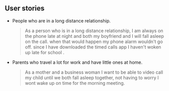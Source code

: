 ## User stories
* People who are in a long distance relationship.
    
   > As a person who is in a long distance relationship, I am always on the phone late at night and both my boyfriend and I will fall asleep on the call. when that would happen my phone alarm wouldn't go off. since I have downloaded the timed calls app I haven't woken up late for school .
* Parents who travel a lot for work and have little ones at home.
    
    >As a mother and a business woman I want to be able to video call my child until we both fall asleep together, not having to worry I wont wake up on time for the morning meeting.
